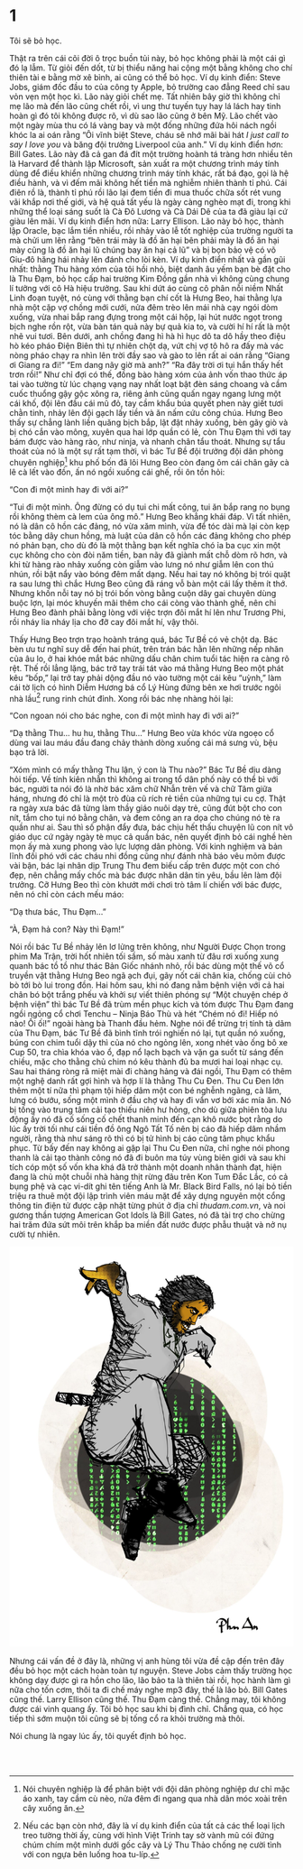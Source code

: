 # 1

Tôi sẽ bỏ học.

Thật ra trên cái cõi đời ô trọc buồn tủi này, bỏ học không phải là một cái gì đó lạ lẫm. Từ giỏi đến dốt, từ bị thiểu năng hai cộng một bằng không cho chí thiên tài e bằng mờ xê bình, ai cũng có thể bỏ học. Ví dụ kinh điển: Steve Jobs, giám đốc đầu to của công ty Apple, bỏ trường cao đẳng Reed chỉ sau vỏn vẹn một học kì. Lão này giỏi chết mẹ. Tất nhiên bây giờ thì không chỉ mẹ lão mà đến lão cũng chết rồi, vì ung thư tuyến tụy hay lá lách hay tinh hoàn gì đó tôi không được rõ, vì dù sao lão cũng ở bên Mỹ. Lão chết vào một ngày mùa thu có lá vàng bay và một đống những đứa hôi nách ngồi khóc la ai oán rằng “Ôi vĩnh biệt Steve, cháu sẽ nhớ mãi bài hát _I just call to say I love you_ và băng đội trưởng Liverpool của anh.” Ví dụ kinh điển hơn: Bill Gates. Lão này đã cả gan đá đít một trường hoành tá tràng hơn nhiều tên là Harvard để thành lập Microsoft, sản xuất ra một chương trình máy tính dùng để điều khiển những chương trình máy tính khác, rất bá đạo, gọi là hệ điều hành, và vì đếm mãi không hết tiền mà nghiễm nhiên thành tỉ phú. Cái điên rồ là, thành tỉ phú rồi lão lại đem tiền đi mua thuốc chữa sốt rét vung vãi khắp nơi thế giới, và hệ quả tất yếu là ngày càng nghèo mạt đi, trong khi những thể loại sáng suốt là Cà Đô Lương và Cà Dái Dê của ta đã giàu lại cứ giàu lên mãi. Ví dụ kinh điển hơn nữa: Larry Ellison. Lão này bỏ học, thành lập Oracle, bạc lắm tiền nhiều, rồi nhảy vào lễ tốt nghiệp của trường người ta mà chửi um lên rằng “bên trái mày là đồ ăn hại bên phải mày là đồ ăn hại mày cũng là đồ ăn hại lũ chúng bay ăn hại cả lũ” và bị bọn bảo vệ có võ Giu-đô hăng hái nhảy lên đánh cho lòi kèn. Ví dụ kinh điển nhất và gần gũi nhất: thằng Thu hàng xóm của tôi hồi nhỏ, biệt danh âu yếm bạn bè đặt cho là Thu Đạm, bỏ học cấp hai trường Kim Đồng gần nhà vì không cùng chung lí tưởng với cô Hà hiệu trưởng. Sau khi dứt áo cùng cô phân nỗi niềm Nhất Linh đoạn tuyệt, nó cùng với thằng bạn chí cốt là Hưng Beo, hai thằng lựa nhà một cặp vợ chồng mới cưới, nửa đêm trèo lên mái nhà cạy ngói dòm xuống, vừa nhai bắp rang đựng trong một cái hộp, lại hút nước ngọt trong bịch nghe rồn rột, vừa bàn tán quả này bự quả kia to, và cười hí hí rất là một nhẽ vui tươi. Bên dưới, anh chồng đang hì hà hì hục dô ta dô hầy theo điệu hò kéo pháo Điện Biên thì tự nhiên chột dạ, vứt chị vợ tô hô ra đấy mà vác nòng pháo chạy ra nhìn lên trời đầy sao và gào to lên rất ai oán rằng “Giang ơi Giang ra đi!” “Em dang nãy giờ mà anh?” “Ra đây trời ơi tụi hắn thấy hết trơn rồi!” Như chỉ đợi có thế, đồng bào hàng xóm của ảnh vốn thao thức áp tai vào tường từ lúc chạng vạng nay nhất loạt bật đèn sáng choang và cầm cuốc thuổng gậy gộc xông ra, riêng ảnh cũng quấn ngay ngang lưng một cái khố, đội lên đầu cái mũ đỏ, tay cầm khẩu búa quyết phen này giết tươi chằn tinh, nhảy lên đội gạch lấy tiền và ăn nấm cứu công chúa. Hưng Beo thấy sự chẳng lành liền quăng bịch bắp, lật đật nhảy xuống, bèn gãy giò và bị chó cắn vào mông, xuyên qua hai lớp quần có lẻ, còn Thu Đạm thì với tay bám được vào hàng rào, như ninja, và nhanh chân tẩu thoát. Nhưng sự tẩu thoát của nó là một sự rất tạm thời, vì bác Tư Bề đội trưởng đội dân phòng chuyên nghiệp[^1] khu phố bốn đã lôi Hưng Beo còn đang ôm cái chân gãy cà lê cà lết vào đồn, ấn nó ngồi xuống cái ghế, rồi ôn tồn hỏi:

“Con đi một mình hay đi với ai?”

“Tui đi một mình. Ông đừng có dụ tui chi mất công, tui ăn bắp rang no bụng rồi không thèm cà lem của ông mô.” Hưng Beo khẳng khái đáp. Vì tất nhiên, nó là dân cô hồn các đảng, nó vừa xăm mình, vừa để tóc dài mà lại còn kẹp tóc bằng dây chun hồng, mà luật của dân cô hồn các đảng không cho phép nó phản bạn, cho dù đó là một thằng bạn kết nghĩa chó ỉa ba cục xin một cục không cho còn đòi năm tiền, ban nãy đã giành mất chỗ dòm rõ hơn, và khi từ hàng rào nhảy xuống còn giẫm vào lưng nó như giẫm lên con thú nhún, rồi bật nẩy vào bóng đêm mất dạng. Nếu hai tay nó không bị trói quặt ra sau lưng thì chắc Hưng Beo cũng đã ráng vỗ bàn một cái lấy thêm ít thớ. Nhưng khốn nỗi tay nó bị trói bốn vòng bằng cuộn dây gai chuyên dùng buộc lợn, lại móc khuyến mãi thêm cho cái còng vào thành ghế, nên chi Hưng Beo đành phải bằng lòng với việc trợn đôi mắt hí lên như Trương Phi, rồi nháy lia nháy lịa cho đỡ cay đôi mắt hí, vậy thôi. 

Thấy Hưng Beo trợn trạo hoành tráng quá, bác Tư Bề có vẻ chột dạ. Bác bèn ưu tư nghĩ suy dễ đến hai phút, trên trán bác hằn lên những nếp nhăn của âu lo, ở hai khóe mắt bác những dấu chân chim tuổi tác hiện ra càng rõ rệt. Thế rồi lẳng lặng, bác trở tay trái tát vào má thằng Hưng Beo một phát kêu “bốp,” lại trở tay phải dộng đầu nó vào tường một cái kêu “uỳnh,” làm cái tờ lịch có hình Diễm Hương bá cổ Lý Hùng đứng bên xe hơi trước ngôi nhà lầu[^2] rung rinh chút đỉnh. Xong rồi bác nhẹ nhàng hỏi lại:

“Con ngoan nói cho bác nghe, con đi một mình hay đi với ai?”

“Dạ thằng Thu... hu hu, thằng Thu...” Hưng Beo vừa khóc vừa ngoẹo cổ dùng vai lau máu đầu đang chảy thành dòng xuống cái má sưng vù, bệu bạo trả lời.

“Xóm mình có mấy thằng Thu lận, ý con là Thu nào?” Bác Tư Bề dịu dàng hỏi tiếp. Về tính kiên nhẫn thì không ai trong tổ dân phố này có thể bì với bác, người ta nói đó là nhờ bác xăm chữ Nhẫn trên vế và chữ Tâm giữa háng, nhưng đó chỉ là một trò đùa cũ rích rẻ tiền của những tụi cu cợ. Thật ra ngày xưa bác đã từng làm thầy giáo nuôi dạy trẻ, cũng đút bột cho con nít, tắm cho tụi nó bằng chân, và đem công an ra dọa cho chúng nó tè ra quần như ai. Sau thì số phận đẩy đưa, bác chịu hết thấu chuyện lũ con nít vô giáo dục cứ ngày ngày tè mục cả quần bác, nên quyết định bỏ cái nghề hèn mọn ấy mà xung phong vào lực lượng dân phòng. Với kinh nghiệm và bản lĩnh đối phó với các cháu nhi đồng cũng như đánh nhà báo vêu mõm được vài bận, bác lại nhân dịp Trung Thu đem biếu cấp trên được một con chó đẹp, nên chẳng mấy chốc mà bác được nhân dân tin yêu, bầu lên làm đội trưởng. Cỡ Hưng Beo thì còn khướt mới chơi trò tâm lí chiến với bác được, nên nó chỉ còn cách mếu máo: 

“Dạ thưa bác, Thu Đạm...”

“À, Đạm hả con? Này thì Đạm!” 

Nói rồi bác Tư Bề nhảy lên lơ lửng trên không, như Người Được Chọn trong phim Ma Trận, trời hốt nhiên tối sầm, số màu xanh từ đâu rơi xuống xung quanh bác tồ tồ như thác Bản Giốc nhánh nhỏ, rồi bác dùng một thế võ cổ truyền vật thằng Hưng Beo ngã ạch đụi, gãy nốt cái chân kia, chống cùi chỏ bò tới bò lui trong đồn. Hai hôm sau, khi nó đang nằm bệnh viện với cả hai chân bó bột trắng phếu và khởi sự viết thiên phóng sự “Một chuyện chép ở bệnh viện” thì bác Tư Bề đã trùm mền phục kích và tóm được Thu Đạm đang ngồi ngỏng cổ chơi Tenchu – Ninja Báo Thù và hét “Chém nó đi! Hiếp nó nào! Ối ối!” ngoài hàng bà Thanh đầu hẻm. Nghe nói để trừng trị tính tà dâm của Thu Đạm, bác Tư Bề đã bình tĩnh trói nghiến nó lại, tụt quần nó xuống, búng con chim tuổi dậy thì của nó cho ngỏng lên, xong nhét vào ống bô xe Cup 50, tra chìa khóa vào ổ, đạp nổ lạch bạch và vặn ga suốt từ sáng đến chiều, mặc cho thằng chủ chim nó kêu thành đủ ba mươi hai loại nhạc cụ. Sau hai tháng ròng rã miệt mài đi chàng hảng và đái ngồi, Thu Đạm có thêm một nghệ danh rất gợi hình và hợp lí là thằng Thu Cu Đen. Thu Cu Đen lớn thêm một tí nữa thì phạm tội hiếp dâm một con bé nghễnh ngãng, cà lăm, lưng có bướu, sống một mình ở đầu chợ và hay đi vẩn vơ bới xác mía ăn. Nó bị tống vào trung tâm cải tạo thiếu niên hư hỏng, cho dù giữa phiên tòa lưu động ấy nó đã cố sống cố chết thanh minh đến cạn khô nước bọt rằng do lúc ấy trời tối như cái tiền đồ ông Ngô Tất Tố nên bị cáo đã hiếp dâm nhầm người, rằng thà như sáng rõ thì có bị tử hình bị cáo cũng tâm phục khẩu phục. Từ bấy đến nay không ai gặp lại Thu Cu Đen nữa, chỉ nghe nói phong thanh là cải tạo thành công nó đã đi buôn ma túy vùng biên giới và sau khi tích cóp một số vốn kha khá đã trở thành một doanh nhân thành đạt, hiện đang là chủ một chuỗi nhà hàng thịt rừng đâu trên Kon Tum Đắc Lắc, có cả bụng phệ và cạc vi-dít ghi tên tiếng Anh là Mr. Black Bird Falls, nó lại bỏ tiền triệu ra thuê một đội lập trình viên máu mặt để xây dựng nguyên một cổng thông tin điện tử được cập nhật từng phút ở địa chỉ _thudam.com.vn_, và noi gương thần tượng American Got Idols là Bill Gates, nó đã tài trợ cho chừng hai trăm đứa sứt môi trên khắp ba miền đất nước được phẫu thuật và nở nụ cười tự nhiên. 

![Matrix](../images/matrix.jpg)

Nhưng cái vấn đề ở đây là, những vị anh hùng tôi vừa đề cập đến trên đây đều bỏ học một cách hoàn toàn tự nguyện. Steve Jobs cảm thấy trường học không dạy được gì ra hồn cho lão, lão bảo ta là thiên tài rồi, học hành làm gì nữa cho tốn cơm, thôi ta đi chế máy nghe mp3 đây, thế là lão bỏ. Bill Gates cũng thế. Larry Ellison cũng thế. Thu Đạm càng thế. Chẳng may, tôi không được cái vinh quang ấy. Tôi bỏ học sau khi bị đình chỉ. Chẳng qua, có học tiếp thì sớm muộn tôi cũng sẽ bị tống cổ ra khỏi trường mà thôi.

Nói chung là ngay lúc ấy, tôi quyết định bỏ học.

<br><br>

[^1]: Nói chuyên nghiệp là để phân biệt với đội dân phòng nghiệp dư chỉ mặc áo xanh, tay cầm cù nèo, nửa đêm đi ngang qua nhà dân móc xoài trên cây xuống ăn.
[^2]: Nếu các bạn còn nhớ, đây là ví dụ kinh điển của tất cả các thể loại lịch treo tường thời ấy, cùng với hình Việt Trinh tay sờ vành mũ cói đứng chúm chím một mình dưới gốc cây và Lý Thu Thảo chống nẹ cười tình với con ngựa bên luống hoa tu-líp.
